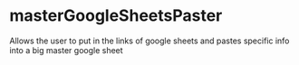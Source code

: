 # masterGoogleSheetsPaster
Allows the user to put in the links of google sheets and pastes specific info into a big master google sheet
